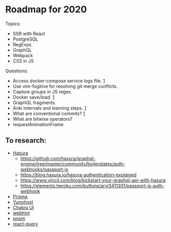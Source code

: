 # Roadmap for 2020

Topics:

- SSR with React
- PostgreSQL
- RegExps
- GraphQL
- Webpack
- CSS in JS

Questions:

- Access docker-compose service logs file. [1](https://docs.docker.com/config/containers/logging/configure/)
- Use vim-fugitive for resolving git merge conflicts.
- Capture groups in JS regex.
- Docker save/load. [1](https://docs.docker.com/engine/reference/commandline/save)
- GraphQL fragments.
- Anki intervals and learning steps. [1](https://www.youtube.com/watch?v=1XaJjbCSXT0)
- What are conventional commits? [1](https://www.conventionalcommits.org/en/v1.0.0/)
- What are bitwise operators?
- requestAnimationFrame

## To research:

- [Hasura](https://hasura.io/)
  - https://github.com/hasura/graphql-engine/tree/master/community/boilerplates/auth-webhooks/passport-js
  - https://blog.hasura.io/hasura-authentication-explained
  - https://www.vincit.com/blog/kickstart-your-graphql-api-with-hasura
  - https://elements.heroku.com/buttons/arvi3411301/passport-js-auth-webhook
- [Prisma](https://www.prisma.io/)
- [Yunohost](https://yunohost.org/#/)
- [Chakra UI](https://chakra-ui.com/)
- [webhint](https://webhint.io/)
- [pnpm](https://pnpm.js.org/)
- [react-query](https://github.com/tannerlinsley/react-query)
